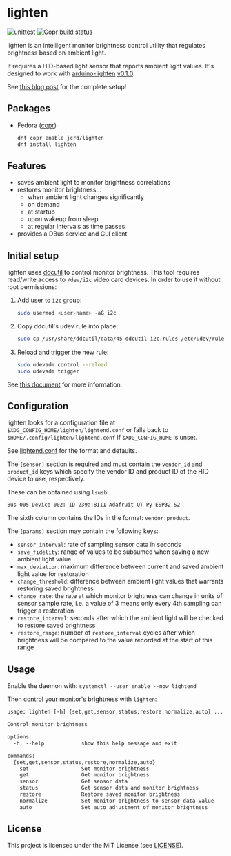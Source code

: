 # lighten

[![unittest](https://github.com/jcrd/lighten/actions/workflows/unittest.yml/badge.svg)](https://github.com/jcrd/lighten/actions/workflows/unittest.yml)
[![Copr build status](https://copr.fedorainfracloud.org/coprs/jcrd/lighten/package/lighten/status_image/last_build.png)](https://copr.fedorainfracloud.org/coprs/jcrd/lighten/package/lighten/)

lighten is an intelligent monitor brightness control utility that regulates
brightness based on ambient light.

It requires a HID-based light sensor that reports ambient light values.
It's designed to work with [arduino-lighten][arduino-lighten] [v0.1.0][arduino-version].

See [this blog post][blog-post] for the complete setup!

[arduino-lighten]: https://github.com/jcrd/arduino-lighten
[arduino-version]: https://github.com/jcrd/arduino-lighten/releases/tag/v0.1.0
[blog-post]: https://twiddlingbits.net/arduino-monitor-controller

## Packages

- Fedora ([copr][copr])

  ```sh
  dnf copr enable jcrd/lighten
  dnf install lighten
  ```

[copr]: https://copr.fedorainfracloud.org/coprs/jcrd/lighten/

## Features

- saves ambient light to monitor brightness correlations
- restores monitor brightness...
  - when ambient light changes significantly
  - on demand
  - at startup
  - upon wakeup from sleep
  - at regular intervals as time passes
- provides a DBus service and CLI client

## Initial setup

lighten uses [ddcutil][ddcutil] to control monitor brightness.
This tool requires read/write access to `/dev/i2c` video card devices. In order to use it without root permissions:

1. Add user to `i2c` group:

    ```sh
    sudo usermod <user-name> -aG i2c
    ```

2. Copy ddcutil's udev rule into place:

    ```sh
    sudo cp /usr/share/ddcutil/data/45-ddcutil-i2c.rules /etc/udev/rules.d
    ```

3. Reload and trigger the new rule:

    ```sh
    sudo udevadm control --reload
    sudo udevadm trigger
    ```

See [this document][i2cperm] for more information.

[ddcutil]: https://www.ddcutil.com/
[i2cperm]: https://www.ddcutil.com/i2c_permissions/

## Configuration

lighten looks for a configuration file at
`$XDG_CONFIG_HOME/lighten/lightend.conf` or falls back to
`$HOME/.config/lighten/lightend.conf` if `$XDG_CONFIG_HOME` is unset.

See [lightend.conf](lightend.conf) for the format and defaults.

The `[sensor]` section is required and must contain the `vendor_id` and
`product_id` keys which specify the vendor ID and product ID of the HID device
to use, respectively.

These can be obtained using `lsusb`:

```
Bus 005 Device 002: ID 239a:8111 Adafruit QT Py ESP32-S2
```

The sixth column contains the IDs in the format: `vendor:product`.

The `[params]` section may contain the following keys:

- `sensor_interval`: rate of sampling sensor data in seconds
- `save_fidelity`: range of values to be subsumed when saving a new ambient
light value
- `max_deviation`: maximum difference between current and saved ambient light
value for restoration
- `change_threshold`: difference between ambient light values that warrants
restoring saved brightness
- `change_rate`: the rate at which monitor brightness can change in units of
sensor sample rate, i.e. a value of 3 means only every 4th sampling can trigger
a restoration
- `restore_interval`: seconds after which the ambient light will be checked to
restore saved brightness
- `restore_range`: number of `restore_interval` cycles after which brightness
will be compared to the value recorded at the start of this range

## Usage

Enable the daemon with: `systemctl --user enable --now lightend`

Then control your monitor's brightness with `lighten`:

```txt
usage: lighten [-h] {set,get,sensor,status,restore,normalize,auto} ...

Control monitor brightness

options:
  -h, --help            show this help message and exit

commands:
  {set,get,sensor,status,restore,normalize,auto}
    set                 Set monitor brightness
    get                 Get monitor brightness
    sensor              Get sensor data
    status              Get sensor data and monitor brightness
    restore             Restore saved monitor brightness
    normalize           Set monitor brightness to sensor data value
    auto                Set auto adjustment of monitor brightness
```

## License

This project is licensed under the MIT License (see [LICENSE](LICENSE)).
